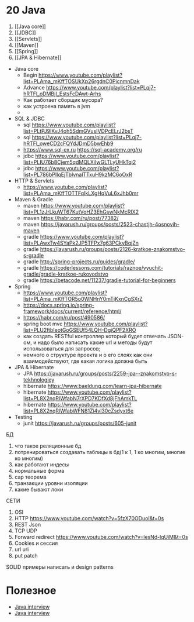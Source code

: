 # 20 Java
1. [[Java core]]
2. [[JDBC]]
3. [[Servlets]]
4. [[Maven]]
5. [[Spring]]
6. [[JPA & Hibernate]]
* Java core
	* Begin https://www.youtube.com/playlist?list=PLAma_mKffTOSUkXp26rgdnC0PicnmnDak
	* Advance https://www.youtube.com/playlist?list=PLqj7-hRTFl_oDMBjI_EstsFcDAwt-Arhs
	* Как работает сборщик мусора?
	* как устроена память в jvm
	* 
* SQL & JDBC
	* sql https://www.youtube.com/playlist?list=PLtPJ9lKvJ4oh5SdmGVusIVDPcELrJ2bsT
	*  sql https://www.youtube.com/playlist?list=PLqj7-hRTFl_oweCD2cFQYdJDmD5bwEhb9
	* https://www.sql-ex.ru  https://sql-academy.org/ru
	* jdbc https://www.youtube.com/playlist?list=PLIU76b8Cjem5qdMQLXiIwGLTLyUHkTqi2
	* jdbc https://www.youtube.com/playlist?list=PL786bPIlqEjTblvnalTTxuH9kzMC6oOxR
* HTTP & Servlets
	* https://www.youtube.com/playlist?list=PLAma_mKffTOTTFqIkLXgHqVuL6xJhb0mr
* Maven & Gradle
	* maven https://www.youtube.com/playlist?list=PL1zJrLkuWT67KutVoHZ3EhGswNkMcRIX2
	* maven https://habr.com/ru/post/77382/
	* maven https://javarush.ru/groups/posts/2523-chastjh-4osnovih-maven
	* gradle https://www.youtube.com/playlist?list=PLAwxTw4SYaPk2JP5TFPx7g63PCkyBqjZn
	* gradle https://javarush.ru/groups/posts/2126-kratkoe-znakomstvo-s-gradle
	* gradle http://spring-projects.ru/guides/gradle/
	* gradle https://coderlessons.com/tutorials/raznoe/vyuchit-gradle/gradle-kratkoe-rukovodstvo
	* gradle https://betacode.net/11237/gradle-tutorial-for-beginners
* Spring
	* https://www.youtube.com/playlist?list=PLAma_mKffTOR5o0WNHnY0mTjKxnCgSXrZ
	* https://docs.spring.io/spring-framework/docs/current/reference/html/
	* https://habr.com/ru/post/490586/
	* spring boot mvc https://www.youtube.com/playlist?list=PLU2ftbIeotGoGSEUf54LQH-DgiQPF2XRO
	* как создать RESTful контроллер который будет отвечать JSON-oм, и надо было написать какие url и методы будут использоваться для запросов;
	* немного о структуре проекта и о его слоях как они взаимодействуют, где какая логика должна быть
* JPA & Hibernate
	* JPA https://javarush.ru/groups/posts/2259-jpa--znakomstvo-s-tekhnologiey
	* hibernate https://www.baeldung.com/learn-jpa-hibernate
	* hibernate https://www.youtube.com/playlist?list=PL8X2nqRlWfabN7rXPD7KDfXd8jFhAmkTL
	* hibernate https://www.youtube.com/playlist?list=PL8X2nqRlWfabWFN81Zi4vl30cZsdyxt6e
* Testing
	* junit https://javarush.ru/groups/posts/605-junit

БД
1. что такое реляционные бд
2. потренироваться создавать таблицы в бд(1 к 1, 1 ко многим, многие ко многим)
3. как работают индесы
4. нормальные форма
5. cap теорема
6. транзакции уровни изоляции
7. какие бывают локи

СЕТИ
1. OSI
2. HTTP https://www.youtube.com/watch?v=5fzX70ODuoI&t=0s
3. REST Json
4. TCP UDP
5. Forward redirect https://www.youtube.com/watch?v=lesNd-lqUiM&t=0s
6. Cookies и сессия
7. url uri
8. put patch

SOLID примеры написать и design patterns

# Полезное
* [Java interview](https://github.com/enhorse/java-interview)
* [Java interview](https://github.com/timmson/java-interview)